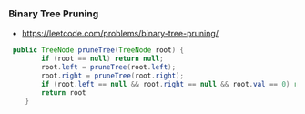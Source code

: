 ### Binary Tree Pruning
- https://leetcode.com/problems/binary-tree-pruning/

```Java
 public TreeNode pruneTree(TreeNode root) {
        if (root == null) return null;
        root.left = pruneTree(root.left);
        root.right = pruneTree(root.right);
        if (root.left == null && root.right == null && root.val == 0) return null;
        return root
    }
```

